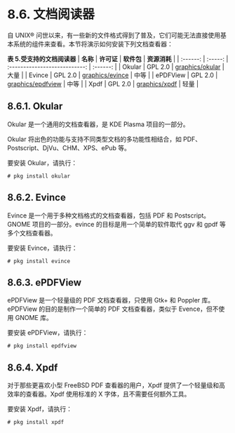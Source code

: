 # 8.6. 文档阅读器

自 UNIX® 问世以来，有一些新的文件格式得到了普及，它们可能无法直接使用基本系统的组件来查看。本节将演示如何安装下列文档查看器：

**表 5.受支持的文档阅读器**
| **名称** | **许可证** | **软件包** | **资源消耗** |
| :------: | :-----: | :---------------------------: | :------: |
| Okular | GPL 2.0 | [graphics/okular](https://cgit.freebsd.org/ports/tree/graphics/okular/pkg-descr) | 大量 |
| Evince | GPL 2.0 | [graphics/evince](https://cgit.freebsd.org/ports/tree/graphics/evince/pkg-descr) | 中等 |
| ePDFView | GPL 2.0 | [graphics/epdfview](https://cgit.freebsd.org/ports/tree/graphics/epdfview/pkg-descr) | 中等 |
| Xpdf | GPL 2.0 | [graphics/xpdf](https://cgit.freebsd.org/ports/tree/graphics/xpdf/pkg-descr) | 轻量 |

## 8.6.1. Okular

Okular 是一个通用的文档查看器，是 KDE Plasma 项目的一部分。

Okular 将出色的功能与支持不同类型文档的多功能性相结合，如 PDF、Postscript、DjVu、CHM、XPS、ePub 等。

要安装 Okular，请执行：

```shell-sessionl
# pkg install okular
```

## 8.6.2. Evince

Evince 是一个用于多种文档格式的文档查看器，包括 PDF 和 Postscript。GNOME 项目的一部分。evince 的目标是用一个简单的软件取代 ggv 和 gpdf 等多个文档查看器。

要安装 Evince，请执行：

```shell-sessionl
# pkg install evince
```

## 8.6.3. ePDFView

ePDFView 是一个轻量级的 PDF 文档查看器，只使用 Gtk+ 和 Poppler 库。ePDFView 的目的是制作一个简单的 PDF 文档查看器，类似于 Evence，但不使用 GNOME 库。

要安装 ePDFView，请执行：

```shell-sessionl
# pkg install epdfview
```

## 8.6.4. Xpdf

对于那些更喜欢小型 FreeBSD PDF 查看器的用户，Xpdf 提供了一个轻量级和高效率的查看器。Xpdf 使用标准的 X 字体，且不需要任何额外工具。

要安装 Xpdf，请执行：

```shell-sessionl
# pkg install xpdf
```
